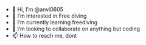 - 👋 Hi, I’m @anvi0605
- 👀 I’m interested in Free diving
- 🌱 I’m currently learning freediving
- 💞️ I’m looking to collaborate on anything but coding 
- 📫 How to reach me, dont

<!---
anvi0605/anvi0605 is a ✨ special ✨ repository because its `README.md` (this file) appears on your GitHub profile.
You can click the Preview link to take a look at your changes.
--->
